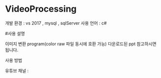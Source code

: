 # VideoProcessing

개발 환경 : vs 2017 , mysql , sqlServer
사용 언어 : c#

#사용 설명

이미지 변환 program(color raw 파일 동시에 호환 가능)
다운로드된 ppt 참고하시면 됩니다.

사용 방법 

유튜브 채널 : 
